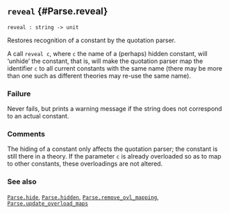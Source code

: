 ## `reveal` {#Parse.reveal}


```
reveal : string -> unit
```



Restores recognition of a constant by the quotation parser.


A call `reveal c`, where `c` the name of a (perhaps) hidden constant,
will ‘unhide’ the constant, that is, will make the quotation parser map
the identifier `c` to all current constants with the same name (there may
be more than one such as different theories may re-use the same name).

### Failure

Never fails, but prints a warning message if the string does not
correspond to an actual constant.

### Comments

The hiding of a constant only affects the quotation parser;
the constant is still there in a theory.  If the parameter `c` is
already overloaded so as to map to other constants, these overloadings
are not altered.

### See also

[`Parse.hide`](#Parse.hide), [`Parse.hidden`](#Parse.hidden), [`Parse.remove_ovl_mapping`](#Parse.remove_ovl_mapping), [`Parse.update_overload_maps`](#Parse.update_overload_maps)

